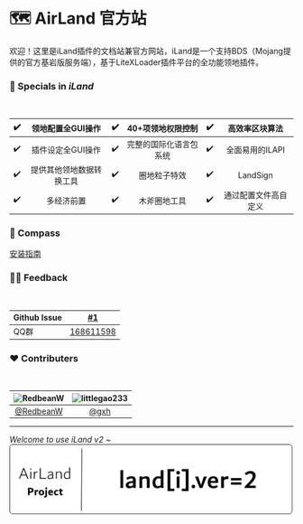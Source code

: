 # 🗺️ AirLand 官方站

欢迎！这里是iLand插件的文档站兼官方网站，iLand是一个支持BDS（Mojang提供的官方基岩版服务端），基于LiteXLoader插件平台的全功能领地插件。

### 🎯 Specials in *iLand*
<br>

✔️ | 领地配置全GUI操作 | ✔️ | 40+项领地权限控制 | ✔️ | 高效率区块算法
:-:|:-:|:-:|:-:|:-:|:-:
✔️ | 插件设定全GUI操作 | ✔️ | 完整的国际化语言包系统 | ✔️ | 全面易用的ILAPI
✔️ | 提供其他领地数据转换工具 | ✔️ | 圈地粒子特效 | ✔️ | LandSign
✔️ | 多经济前置 | ✔️ | 木斧圈地工具 | ✔️ | 通过配置文件高自定义

### 🧭 Compass

[安装指南]()

### 👩‍💻 Feedback
<br>

Github Issue | [#1](https://github.com/McAirLand/iLand-Core/issues/1)
-|-
QQ群 | [168611598](https://jq.qq.com/?_wv=1027&k=EKSQnno0)

### ❤️ Contributers
<br>

![RedbeanW](https://avatars.githubusercontent.com/u/29711228?s=96&v=4) | ![littlegao233](https://avatars.githubusercontent.com/u/46601807?s=96&v=4)
:-:|:-:
[@RedbeanW](https://github.com/Redbeanw44602) | [@gxh](https://github.com/littlegao233)

---
*Welcome to use iLand v2 ~*<br>
![](img/v2.png)